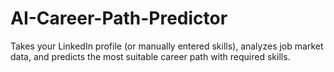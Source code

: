 # AI-Career-Path-Predictor
Takes your LinkedIn profile (or manually entered skills), analyzes job market data, and predicts the most suitable career path with required skills.
